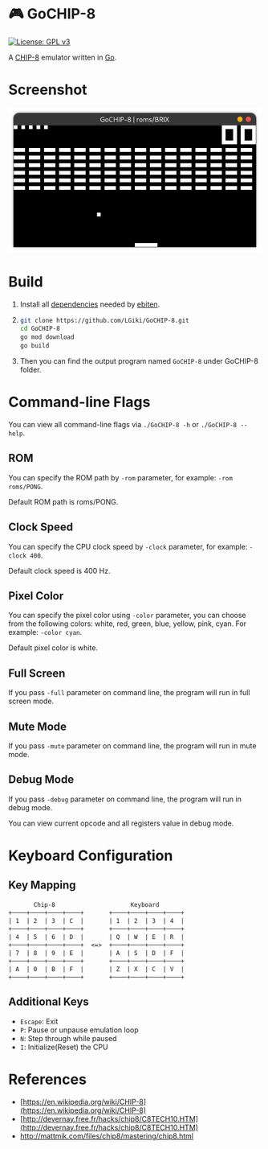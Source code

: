 # :video_game: GoCHIP-8

[![License: GPL v3](https://img.shields.io/github/license/lgiki/GoCHIP-8?style=flat-square)](https://www.gnu.org/licenses/gpl-3.0)

A [CHIP-8](https://en.wikipedia.org/wiki/CHIP-8) emulator written in [Go](https://golang.org/). 

# Screenshot

![Screenshot](images/screenshot.png)

# Build

1. Install all [dependencies](https://ebiten.org/documents/install.html) needed by [ebiten](https://github.com/hajimehoshi/ebiten).

2. ```bash
   git clone https://github.com/LGiki/GoCHIP-8.git
   cd GoCHIP-8
   go mod download
   go build
   ```

3. Then you can find the output program named `GoCHIP-8` under GoCHIP-8 folder.

# Command-line Flags

You can view all command-line flags via `./GoCHIP-8 -h` or `./GoCHIP-8 --help`.

## ROM

You can specify the ROM path by `-rom` parameter, for example: `-rom roms/PONG`.

Default ROM path is roms/PONG.

## Clock Speed

You can specify the CPU clock speed by `-clock` parameter, for example: `-clock 400`.

Default clock speed is 400 Hz.

## Pixel Color

You can specify the pixel color using `-color` parameter, you can choose from the following colors: white, red, green, blue, yellow, pink, cyan. For example: `-color cyan`.

Default pixel color is white.

## Full Screen

If you pass `-full` parameter on command line, the program will run in full screen mode.

## Mute Mode

If you pass `-mute` parameter on command line, the program will run in mute mode.

## Debug Mode

If you pass `-debug` parameter on command line, the program will run in debug mode.

You can view current opcode and all registers value in debug mode.

# Keyboard Configuration

## Key Mapping

```
       Chip-8                     Keyboard
+────+────+────+────+       +────+────+────+────+
| 1  | 2  | 3  | C  |       | 1  | 2  | 3  | 4  |
+────+────+────+────+       +────+────+────+────+
| 4  | 5  | 6  | D  |       | Q  | W  | E  | R  |
+────+────+────+────+  <=>  +────+────+────+────+
| 7  | 8  | 9  | E  |       | A  | S  | D  | F  |
+────+────+────+────+       +────+────+────+────+
| A  | 0  | B  | F  |       | Z  | X  | C  | V  |
+────+────+────+────+       +────+────+────+────+
```

## Additional Keys

- `Escape`:  Exit
- `P`: Pause or unpause emulation loop
- `N`: Step through while paused
- `I`: Initialize(Reset) the CPU

# References

- [https://en.wikipedia.org/wiki/CHIP-8](https://en.wikipedia.org/wiki/CHIP-8)
- [http://devernay.free.fr/hacks/chip8/C8TECH10.HTM](http://devernay.free.fr/hacks/chip8/C8TECH10.HTM)
- http://mattmik.com/files/chip8/mastering/chip8.html